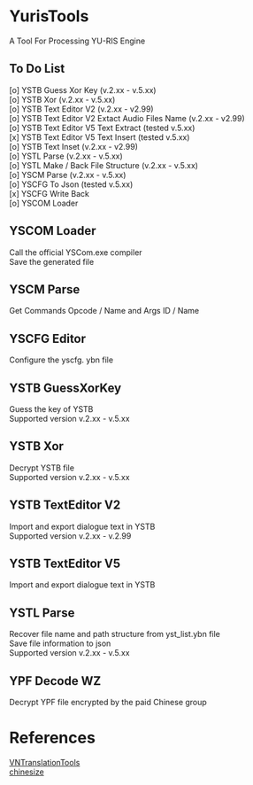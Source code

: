 # YurisTools
A Tool For Processing YU-RIS Engine  
## To Do List
[o] YSTB Guess Xor Key (v.2.xx - v.5.xx)   
[o] YSTB Xor (v.2.xx - v.5.xx)  
[o] YSTB Text Editor V2 (v.2.xx - v2.99)  
[o] YSTB Text Editor V2 Extact Audio Files Name (v.2.xx - v2.99)  
[o] YSTB Text Editor V5 Text Extract (tested v.5.xx)  
[x] YSTB Text Editor V5 Text Insert (tested v.5.xx)  
[o] YSTB Text Inset (v.2.xx - v2.99)  
[o] YSTL Parse (v.2.xx - v.5.xx)  
[o] YSTL Make / Back File Structure (v.2.xx - v.5.xx)  
[o] YSCM Parse (v.2.xx - v.5.xx)  
[o] YSCFG To Json (tested v.5.xx)   
[x] YSCFG Write Back  
[o] YSCOM Loader

## YSCOM Loader
Call the official YSCom.exe compiler  
Save the generated file  

## YSCM Parse
Get Commands Opcode / Name and Args ID / Name

## YSCFG Editor
Configure the yscfg. ybn file  

## YSTB GuessXorKey
Guess the key of YSTB  
Supported version v.2.xx - v.5.xx  

## YSTB Xor
Decrypt YSTB file  
Supported version v.2.xx - v.5.xx  

## YSTB TextEditor V2
Import and export dialogue text in YSTB  
Supported version v.2.xx - v.2.99 

## YSTB TextEditor V5
Import and export dialogue text in YSTB  

## YSTL Parse
Recover file name and path structure from yst_list.ybn file  
Save file information to json  
Supported version v.2.xx - v.5.xx  

## YPF Decode WZ
Decrypt YPF file encrypted by the paid Chinese group  

# References
[VNTranslationTools](https://github.com/arcusmaximus/VNTranslationTools)  
[chinesize](https://github.com/regomne/chinesize)
